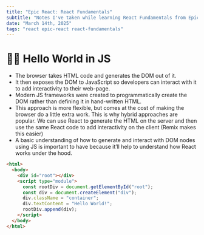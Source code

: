 ```yaml
---
title: "Epic React: React Fundamentals"
subtitle: "Notes I've taken while learning React Fundamentals from Epic React by Kent C. Dodds."
date: "March 14th, 2025"
tags: "react epic-react react-fundamentals"
---
```


# 👋🏻 Hello World in JS

- The browser takes HTML code and generates the DOM out of it.
- It then exposes the DOM to JavaScript so developers can interact with it to add interactivity to their web-page.
- Modern JS frameworks were created to programmatically create the DOM rather than defining it in hand-written HTML.
- This approach is more flexible, but comes at the cost of making the browser do a little extra work. This is why hybrid approaches are popular. We can use React to generate the HTML on the server and then use the same React code to add interactivity on the client (Remix makes this easier)
- A basic understanding of how to generate and interact with DOM nodes using JS is important to have because it’ll help to understand how React works under the hood.

```html
<html>
  <body>
    <div id="root"></div>
    <script type="module">
      const rootDiv = document.getElementById("root");
      const div = document.createElement("div");
      div.className = "container";
      div.textContent = "Hello World!";
      rootDiv.append(div);
    </script>
  </body>
</html>
```
